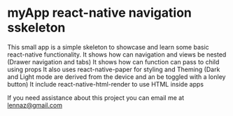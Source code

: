 # myApp react-native navigation sskeleton
This small app is a simple skeleton to showcase and learn some basic react-native functionality.
It shows how can navigation and views be nested (Drawer navigation and tabs) 
It shows how can function can pass to child using props
It also uses react-native-paper for styling and Theming (Dark and Light mode are derived from the device and an be toggled with a lonley button)
It include react-native-html-render to use HTML inside apps

If you need assistance about this project you can email me at lennaz@gmail.com
